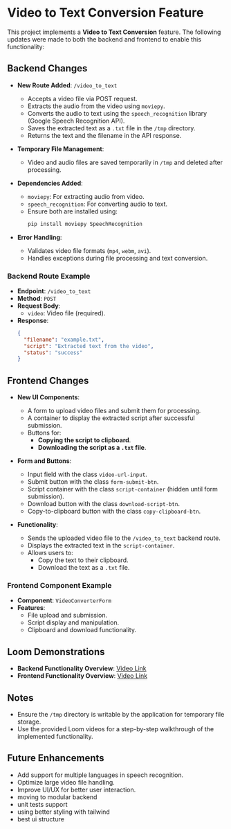 # Video to Text Conversion Feature

This project implements a **Video to Text Conversion** feature. The following updates were made to both the backend and frontend to enable this functionality:

## Backend Changes

- **New Route Added**: `/video_to_text`
  - Accepts a video file via POST request.
  - Extracts the audio from the video using `moviepy`.
  - Converts the audio to text using the `speech_recognition` library (Google Speech Recognition API).
  - Saves the extracted text as a `.txt` file in the `/tmp` directory.
  - Returns the text and the filename in the API response.

- **Temporary File Management**:
  - Video and audio files are saved temporarily in `/tmp` and deleted after processing.

- **Dependencies Added**:
  - `moviepy`: For extracting audio from video.
  - `speech_recognition`: For converting audio to text.
  - Ensure both are installed using:
    ```bash
    pip install moviepy SpeechRecognition
    ```

- **Error Handling**:
  - Validates video file formats (`mp4`, `webm`, `avi`).
  - Handles exceptions during file processing and text conversion.

### Backend Route Example
- **Endpoint**: `/video_to_text`
- **Method**: `POST`
- **Request Body**:
  - `video`: Video file (required).
- **Response**:
  ```json
  {
    "filename": "example.txt",
    "script": "Extracted text from the video",
    "status": "success"
  }
  ```

## Frontend Changes

- **New UI Components**:
  - A form to upload video files and submit them for processing.
  - A container to display the extracted script after successful submission.
  - Buttons for:
    - **Copying the script to clipboard**.
    - **Downloading the script as a `.txt` file**.

- **Form and Buttons**:
  - Input field with the class `video-url-input`.
  - Submit button with the class `form-submit-btn`.
  - Script container with the class `script-container` (hidden until form submission).
  - Download button with the class `download-script-btn`.
  - Copy-to-clipboard button with the class `copy-clipboard-btn`.

- **Functionality**:
  - Sends the uploaded video file to the `/video_to_text` backend route.
  - Displays the extracted text in the `script-container`.
  - Allows users to:
    - Copy the text to their clipboard.
    - Download the text as a `.txt` file.

### Frontend Component Example
- **Component**: `VideoConverterForm`
- **Features**:
  - File upload and submission.
  - Script display and manipulation.
  - Clipboard and download functionality.

## Loom Demonstrations

- **Backend Functionality Overview**: [Video Link](https://www.loom.com/share/df1392c3c4ec42ae8b169a08636b64b9?sid=ec71d8f2-3536-4828-8b60-18eb5dd5e00d)
- **Frontend Functionality Overview**: [Video Link](https://www.loom.com/share/08e46ca1ce4a430d94b0a1f380303579?sid=afc10203-2980-45ca-a495-86e78f051796)


## Notes

- Ensure the `/tmp` directory is writable by the application for temporary file storage.
- Use the provided Loom videos for a step-by-step walkthrough of the implemented functionality.

## Future Enhancements
- Add support for multiple languages in speech recognition.
- Optimize large video file handling.
- Improve UI/UX for better user interaction.
- moving to modular backend 
- unit tests support 
- using better styling with tailwind 
- best ui structure